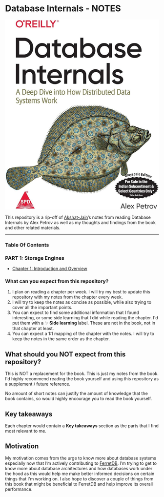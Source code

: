 # **Database Internals -** NOTES

![71uJFctCDFL._AC_UF1000,1000_QL80_.jpg](71uJFctCDFL._AC_UF10001000_QL80_.jpg)

This repository is a rip-off of [Akshat-Jain](https://github.com/Akshat-Jain/database-internals-notes#what-is-this)’s notes from reading Database Internals by Alex Petrov as well as my thoughts and findings from the book and other related materials.

---


### Table Of Contents

### PART 1: Storage Engines

- [Chapter 1: Introduction and Overview](https://github.com/adetunjii/database-internals-notes/blob/master/Part%201%3A%20Storage%20Engines/Chapter%201%20-%20Introduction%20and%20Overview.md)

### What can you expect from this repository?

1. I plan on reading a chapter per week. I will try my best to update this repository with my notes from the chapter every week.
2. I will try to keep the notes as concise as possible, while also trying to cover all the important points.
3. You can expect to find some additional information that I found interesting, or some side learning that I did while reading the chapter. I'd put them with a ✨ **Side learning** label. These are not in the book, not in that chapter at least.
4. You can expect a 1:1 mapping of the chapter with the notes. I will try to keep the notes in the same order as the chapter.

## What should you NOT expect from this repository?

This is NOT a replacement for the book. This is just my notes from the book. I'd highly recommend reading the book yourself and using this repository as a supplement / future reference.

No amount of short notes can justify the amount of knowledge that the book contains, so would highly encourage you to read the book yourself.

## Key takeaways

Each chapter would contain a **Key takeaways** section as the parts that I find most relevant to me.

## Motivation

My motivation comes from the urge to know more about database systems especially now that I’m actively contributing to [FerretDB](https://github.com/FerretDB/FerretDB). I’m trying to get to know more about database architectures and how databases work under the hood as this would help me make better informed decisions on certain things that I'm working on. I also hope to discover a couple of things from this book that might be beneficial to FerretDB and help improve its overall performance.
